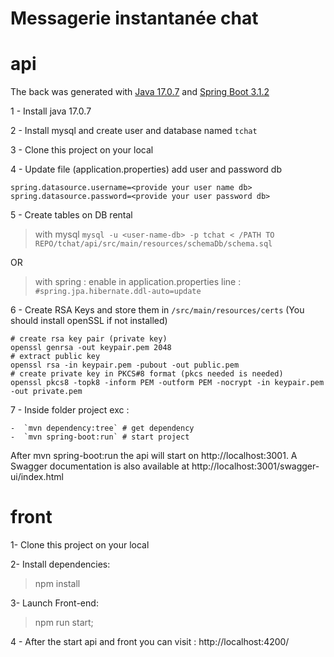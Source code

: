# Messagerie instantanée chat

# api

The back was generated with [Java 17.0.7](https://www.oracle.com/java/technologies/javase/17-0-7-relnotes.html) and [Spring Boot 3.1.2](https://spring.io/blog/2023/07/20/spring-boot-3-1-2-available-now)

1 - Install java 17.0.7

2 - Install mysql and create user and database named `tchat`

3 - Clone this project on your local

4 - Update file (application.properties) add user and password db
```
spring.datasource.username=<provide your user name db>
spring.datasource.password=<provide your user password db>
```
5 - Create tables on DB rental

> with mysql `mysql -u <user-name-db> -p tchat < /PATH TO REPO/tchat/api/src/main/resources/schemaDb/schema.sql`

OR

> with spring : enable in application.properties line : `#spring.jpa.hibernate.ddl-auto=update`


6 - Create RSA Keys and store them in `/src/main/resources/certs` (You should install openSSL if not installed)
```
# create rsa key pair (private key)
openssl genrsa -out keypair.pem 2048
# extract public key
openssl rsa -in keypair.pem -pubout -out public.pem
# create private key in PKCS#8 format (pkcs needed is needed) 
openssl pkcs8 -topk8 -inform PEM -outform PEM -nocrypt -in keypair.pem -out private.pem

```

7 - Inside folder project exc  :

    -  `mvn dependency:tree` # get dependency 
    -  `mvn spring-boot:run` # start project 


After mvn spring-boot:run the api will start on http://localhost:3001. A Swagger documentation is also available at http://localhost:3001/swagger-ui/index.html

# front

1- Clone this project on your local

2- Install dependencies:

> npm install

3- Launch Front-end:

> npm run start;

4 - After the start api and front you can visit : http://localhost:4200/
